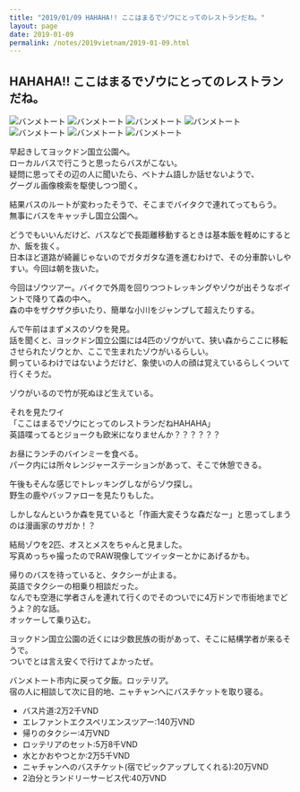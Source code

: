 ```yaml
---
title: "2019/01/09 HAHAHA!! ここはまるでゾウにとってのレストランだね。"
layout: page
date: 2019-01-09
permalink: /notes/2019vietnam/2019-01-09.html
---
```


## HAHAHA!! ここはまるでゾウにとってのレストランだね。

![バンメトート](https://fukahorock.rock54.net/travel/2019vietnam/images/62.jpeg "バンメトート") 
![バンメトート](https://fukahorock.rock54.net/travel/2019vietnam/images/63.jpeg "バンメトート") 
![バンメトート](https://fukahorock.rock54.net/travel/2019vietnam/images/64.jpeg "バンメトート") 
![バンメトート](https://fukahorock.rock54.net/travel/2019vietnam/images/65.jpeg "バンメトート") 
![バンメトート](https://fukahorock.rock54.net/travel/2019vietnam/images/66.jpeg "バンメトート") 
![バンメトート](https://fukahorock.rock54.net/travel/2019vietnam/images/67.jpeg "バンメトート") 
![バンメトート](https://fukahorock.rock54.net/travel/2019vietnam/images/68.jpeg "バンメトート") 

早起きしてヨックドン国立公園へ。  
ローカルバスで行こうと思ったらバスがこない。  
疑問に思ってその辺の人に聞いたら、ベトナム語しか話せないようで、  
グーグル画像検索を駆使しつつ聞く。  
  
結果バスのルートが変わったそうで、そこまでバイタクで連れてってもらう。  
無事にバスをキャッチし国立公園へ。  

どうでもいいんだけど、バスなどで長距離移動するときは基本飯を軽めにするとか、飯を抜く。  
日本ほど道路が綺麗じゃないのでガタガタな道を進むわけで、その分車酔いしやすい。今回は朝を抜いた。  
  
今回はゾウツアー。バイクで外周を回りつつトレッキングやゾウが出そうなポイントで降りて森の中へ。  
森の中をザクザク歩いたり、簡単な小川をジャンプして超えたりする。  
  
んで午前はまずメスのゾウを発見。  
話を聞くと、ヨックドン国立公園には4匹のゾウがいて、狭い森からここに移転させられたゾウとか、ここで生まれたゾウがいるらしい。  
飼っているわけではないようだけど、象使いの人の顔は覚えているらしくついて行くそうだ。  
  
ゾウがいるので竹が死ぬほど生えている。  
  
それを見たワイ  
「ここはまるでゾウにとってのレストランだねHAHAHA」  
英語喋ってるとジョークも欧米になりませんか？？？？？？  
  
お昼にランチのバインミーを食べる。  
パーク内には所々レンジャーステーションがあって、そこで休憩できる。  
  
午後もそんな感じでトレッキングしながらゾウ探し。  
野生の鹿やバッファローを見たりもした。  
  
しかしなんというか森を見ていると「作画大変そうな森だなー」と思ってしまうのは漫画家のサガか！？  
  
結局ゾウを2匹、オスとメスをちゃんと見ました。  
写真めっちゃ撮ったのでRAW現像してツイッターとかにあげるかも。  
  
帰りのバスを待っていると、タクシーが止まる。  
英語でタクシーの相乗り相談だった。  
なんでも空港に学者さんを連れて行くのでそのついでに4万ドンで市街地までどうよ？的な話。  
オッケーして乗り込む。  
  
ヨックドン国立公園の近くには少数民族の街があって、そこに結構学者が来るそうで。  
ついでとは言え安くで行けてよかったぜ。  
  
バンメトート市内に戻って夕飯。ロッテリア。  
宿の人に相談して次に目的地、ニャチャンへにバスチケットを取り寝る。  

- バス片道:2万2千VND
- エレファントエクスペリエンスツアー:140万VND
- 帰りのタクシー:4万VND
- ロッテリアのセット:5万8千VND
- 水とかおやつとか:2万5千VND
- ニャチャンへのバスチケット(宿でピックアップしてくれる):20万VND
- 2泊分とランドリーサービス代:40万VND